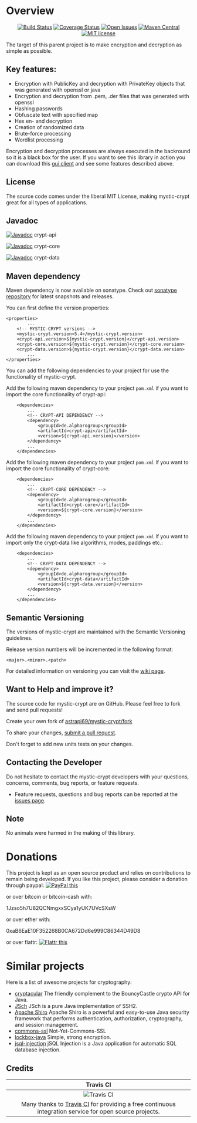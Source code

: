 # Overview

<div align="center">

[![Build Status](https://travis-ci.org/astrapi69/mystic-crypt.svg?branch=master)](https://travis-ci.org/astrapi69/mystic-crypt)
[![Coverage Status](https://coveralls.io/repos/github/astrapi69/mystic-crypt/badge.svg?branch=master)](https://coveralls.io/github/astrapi69/mystic-crypt?branch=master)
[![Open Issues](https://img.shields.io/github/issues/astrapi69/mystic-crypt.svg?style=flat)](https://github.com/astrapi69/mystic-crypt/issues) 
[![Maven Central](https://maven-badges.herokuapp.com/maven-central/de.alpharogroup/mystic-crypt/badge.svg)](https://maven-badges.herokuapp.com/maven-central/de.alpharogroup/mystic-crypt)
[![MIT license](http://img.shields.io/badge/license-MIT-brightgreen.svg?style=flat)](http://opensource.org/licenses/MIT)

</div>

The target of this parent project is to make encryption and decryption as simple as possible.

## Key features:

 * Encryption with PublicKey and decryption with PrivateKey objects that was generated with openssl or java
 * Encryption and decryption from .pem, .der files that was generated with openssl
 * Hashing passwords
 * Obfuscate text with specified map
 * Hex en- and decryption
 * Creation of randomized data
 * Brute-force processing
 * Wordlist processing
 
Encryption and decryption processes are always executed in the backround so it is a black box for the user. If you want to 
see this library in action you can download this [gui client](https://github.com/astrapi69/mystic-crypt-ui) and see some features
described above.
 
## License

The source code comes under the liberal MIT License, making mystic-crypt great for all types of applications.

## Javadoc

[![Javadoc](https://javadoc-emblem.rhcloud.com/doc/de.alpharogroup/crypt-core/badge.svg)](http://www.javadoc.io/doc/de.alpharogroup/crypt-api) crypt-api 

[![Javadoc](https://javadoc-emblem.rhcloud.com/doc/de.alpharogroup/crypt-core/badge.svg)](http://www.javadoc.io/doc/de.alpharogroup/crypt-core) crypt-core

[![Javadoc](https://javadoc-emblem.rhcloud.com/doc/de.alpharogroup/crypt-data/badge.svg)](http://www.javadoc.io/doc/de.alpharogroup/crypt-data) crypt-data

## Maven dependency

Maven dependency is now available on sonatype.
Check out [sonatype repository](https://oss.sonatype.org/index.html#nexus-search;quick~mystic-crypt) for latest snapshots and releases.

You can first define the version properties:

	<properties>
			...
		<!-- MYSTIC-CRYPT versions -->
		<mystic-crypt.version>5.4</mystic-crypt.version>
		<crypt-api.version>${mystic-crypt.version}</crypt-api.version>
		<crypt-core.version>${mystic-crypt.version}</crypt-core.version>
		<crypt-data.version>${mystic-crypt.version}</crypt-data.version>
			...
	</properties>
	
You can add the following dependencies to your project for use the functionality of mystic-crypt.

Add the following maven dependency to your project `pom.xml` if you want to import the core functionality of crypt-api:

		<dependencies>
			...
			<!-- CRYPT-API DEPENDENCY -->
			<dependency>
				<groupId>de.alpharogroup</groupId>
				<artifactId>crypt-api</artifactId>
				<version>${crypt-api.version}</version>
			</dependency>
			...
		</dependencies>

Add the following maven dependency to your project `pom.xml` if you want to import the core functionality of crypt-core:

		<dependencies>
			...
			<!-- CRYPT-CORE DEPENDENCY -->
			<dependency>
				<groupId>de.alpharogroup</groupId>
				<artifactId>crypt-core</artifactId>
				<version>${crypt-core.version}</version>
			</dependency>
			...
		</dependencies>

Add the following maven dependency to your project `pom.xml` if you want to import only the crypt-data like algorithms, modes, paddings etc.:

		<dependencies>
			...
			<!-- CRYPT-DATA DEPENDENCY -->
			<dependency>
				<groupId>de.alpharogroup</groupId>
				<artifactId>crypt-data</artifactId>
				<version>${crypt-data.version}</version>
			</dependency>
			...
		</dependencies>

## Semantic Versioning

The versions of mystic-crypt are maintained with the Semantic Versioning guidelines.

Release version numbers will be incremented in the following format:

`<major>.<minor>.<patch>`

For detailed information on versioning you can visit the [wiki page](https://github.com/lightblueseas/mvn-parent-projects/wiki/Semantic-Versioning).

## Want to Help and improve it? ###

The source code for mystic-crypt are on GitHub. Please feel free to fork and send pull requests!

Create your own fork of [astrapi69/mystic-crypt/fork](https://github.com/astrapi69/mystic-crypt/fork)

To share your changes, [submit a pull request](https://github.com/astrapi69/mystic-crypt/pull/new/develop).

Don't forget to add new units tests on your changes.

## Contacting the Developer

Do not hesitate to contact the mystic-crypt developers with your questions, concerns, comments, bug reports, or feature requests.
- Feature requests, questions and bug reports can be reported at the [issues page](https://github.com/astrapi69/mystic-crypt/issues).

## Note

No animals were harmed in the making of this library.

# Donations

This project is kept as an open source product and relies on contributions to remain being developed. 
If you like this project, please consider a donation through paypal: <a href="https://www.paypal.com/cgi-bin/webscr?cmd=_s-xclick&hosted_button_id=GVBTWLRAZ7HB8" target="_blank">
<img src="https://www.paypalobjects.com/en_US/GB/i/btn/btn_donateCC_LG.gif" alt="PayPal this" title="PayPal – The safer, easier way to pay online!" border="0" />
</a>

or over bitcoin or bitcoin-cash with:

1Jzso5h7U82QCNmgxxSCya1yUK7UVcSXsW

or over ether with:

0xaB6EaE10F352268B0CA672Dd6e999C86344D49D8

or over flattr: <a href="http://flattr.com/thing/4152938/astrapi69mystic-crypt-on-GitHub" target="_blank">
<img src="http://api.flattr.com/button/flattr-badge-large.png" alt="Flattr this" title="Flattr this" border="0" />
</a>

# Similar projects

Here is a list of awesome projects for cryptography:

 * [cryptacular](https://github.com/vt-middleware/cryptacular) The friendly complement to the BouncyCastle crypto API for Java.
 * [JSch](http://www.jcraft.com/jsch/) JSch is a pure Java implementation of SSH2.
 * [Apache Shiro](https://github.com/apache/shiro) Apache Shiro is a powerful and easy-to-use Java security framework that performs authentication, authorization, cryptography, and session management.
 * [commons-ssl](http://juliusdavies.ca/commons-ssl/) Not-Yet-Commons-SSL
 * [lockbox-java](https://github.com/eloquent/lockbox-java) Simple, strong encryption. 
 * [jsql-injection](https://github.com/ron190/jsql-injection) jSQL Injection is a Java application for automatic SQL database injection.

## Credits

|Travis CI|
|:-:|
|![Travis CI](https://travis-ci.com/images/logos/TravisCI-Full-Color.png)|
|Many thanks to [Travis CI](https://travis-ci.org) for providing a free continuous integration service for open source projects.|
